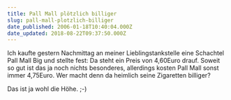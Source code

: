 ```yaml
---
title: Pall Mall plötzlich billiger
slug: pall-mall-plotzlich-billiger
date_published: 2006-01-18T10:40:04.000Z
date_updated: 2018-08-22T09:37:50.000Z
---
```


Ich kaufte gestern Nachmittag an meiner Lieblingstankstelle eine Schachtel Pall Mall Big und stellte fest: Da steht ein Preis von 4,60Euro drauf. Soweit so gut ist das ja noch nichts besonderes, allerdings kosten Pall Mall sonst immer 4,75Euro. Wer macht denn da heimlich seine Zigaretten billiger?

Das ist ja wohl die Höhe. ;-)
